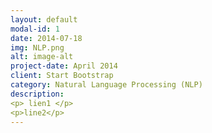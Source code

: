 ```yaml
---
layout: default
modal-id: 1
date: 2014-07-18
img: NLP.png
alt: image-alt
project-date: April 2014
client: Start Bootstrap
category: Natural Language Processing (NLP)
description: 
<p> lien1 </p>
<p>line2</p>
---
```

